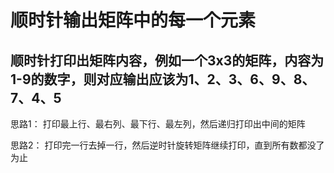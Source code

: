 # 顺时针输出矩阵中的每一个元素
## 顺时针打印出矩阵内容，例如一个3x3的矩阵，内容为1-9的数字，则对应输出应该为1、2、3、6、9、8、7、4、5

思路1：
打印最上行、最右列、最下行、最左列，然后递归打印出中间的矩阵

思路2：
打印完一行去掉一行，然后逆时针旋转矩阵继续打印，直到所有数都没了为止